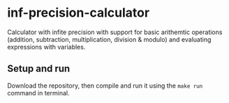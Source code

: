 # inf-precision-calculator
Calculator with infite precision with support for basic arithemtic operations (addition, subtraction, multiplication, division & modulo) and evaluating expressions with variables.

## Setup and run
Download the repository, then compile and run it using the `make run` command in terminal.
